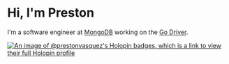 # Hi, I'm Preston

I'm a software engineer at [MongoDB](https://www.mongodb.com/) working on the [Go Driver](https://github.com/mongodb/mongo-go-driver).

[![An image of @prestonvasquez's Holopin badges, which is a link to view their full Holopin profile](https://holopin.me/prestonvasquez)](https://holopin.io/@prestonvasquez)
